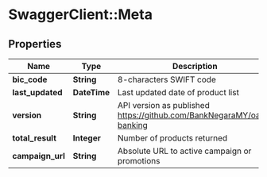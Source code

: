 # SwaggerClient::Meta

## Properties
Name | Type | Description | Notes
------------ | ------------- | ------------- | -------------
**bic_code** | **String** | 8-characters SWIFT code | 
**last_updated** | **DateTime** | Last updated date of product list | 
**version** | **String** | API version as published https://github.com/BankNegaraMY/oapi-banking | 
**total_result** | **Integer** | Number of products returned | 
**campaign_url** | **String** | Absolute URL to active campaign or promotions | [optional] 

